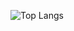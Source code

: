 ![Top Langs](https://github-readme-stats.vercel.app/api/top-langs/?username=kavallo&theme=buefy&layout=compact)
